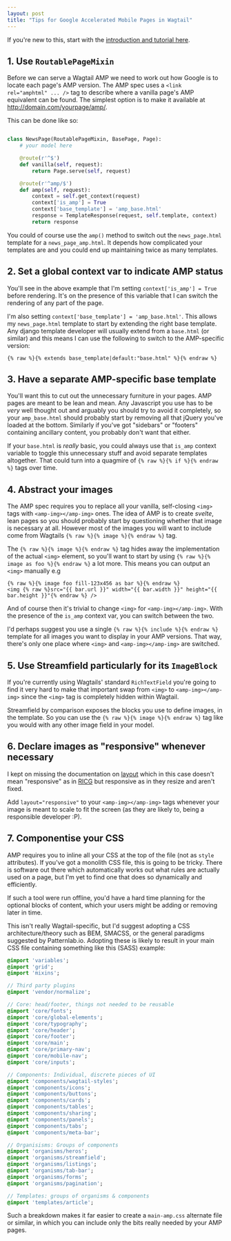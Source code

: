 ```yaml
---
layout: post
title: "Tips for Google Accelerated Mobile Pages in Wagtail"
---
```

If you're new to this, start with the [introduction and tutorial here](https://www.ampproject.org/docs/get_started/about-amp.html).

## 1. Use `RoutablePageMixin`

Before we can serve a Wagtail AMP we need to work out how Google is to locate each page's AMP version. The AMP spec uses a `<link rel="amphtml" ... />` tag to describe where a vanilla page's AMP equivalent can be found. The simplest option is to make it available at http://domain.com/yourpage/amp/.

This can be done like so:

``` python

class NewsPage(RoutablePageMixin, BasePage, Page):
    # your model here

    @route(r'^$')
    def vanilla(self, request):
        return Page.serve(self, request)

    @route(r'^amp/$')
    def amp(self, request):
        context = self.get_context(request)
        context['is_amp'] = True
        context['base_template'] = 'amp_base.html'
        response = TemplateResponse(request, self.template, context)
        return response

```

You could of course use the `amp()` method to switch out the `news_page.html` template for a `news_page_amp.html`. It depends how complicated your templates are and you could end up maintaining twice as many templates.

## 2. Set a global context var to indicate AMP status

You'll see in the above example that I'm setting `context['is_amp'] = True` before rendering. It's on the presence of this variable that I can switch the rendering of any part of the page.

I'm also setting `context['base_template'] = 'amp_base.html'`. This allows my `news_page.html` template to start by extending the right base template. Any django template developer will usually extend from a `base.html` (or similar) and this means I can use the following to switch to the AMP-specific version:

``` liquid
{% raw %}{% extends base_template|default:"base.html" %}{% endraw %}
```

## 3. Have a separate AMP-specific base template

You'll want this to cut out the unnecessary furniture in your pages. AMP pages are meant to be lean and mean. Any Javascript you use has to be _very_ well thought out and arguably you should try to avoid it completely, so your `amp_base.html` should probably start by removing all that jQuery you've loaded at the bottom. Similarly if you've got "sidebars" or "footers" containing ancillary content, you probably don't want that either.

If your `base.html` is _really_ basic, you could always use that `is_amp` context variable to toggle this unnecessary stuff and avoid separate templates altogether. That could turn into a quagmire of `{% raw %}{% if %}{% endraw %}` tags over time.

## 4. Abstract your images

The AMP spec requires you to replace all your vanilla, self-closing `<img>` tags with `<amp-img></amp-img>` ones. The idea of AMP is to create _svelte_, lean pages so you should probably start by questioning whether that image is necessary at all. However most of the images you will want to include come from Wagtails `{% raw %}{% image %}{% endraw %}` tag.

The `{% raw %}{% image %}{% endraw %}` tag hides away the implementation of the actual `<img>` element, so you'll want to start by using `{% raw %}{% image as foo %}{% endraw %}` a lot more. This means you can output an `<img>` manually e.g

``` liquid
{% raw %}{% image foo fill-123x456 as bar %}{% endraw %}
<img {% raw %}src="{{ bar.url }}" width="{{ bar.width }}" height="{{ bar.height }}"{% endraw %} />
```

And of course then it's trivial to change `<img>` for `<amp-img></amp-img>`. With the presence of the `is_amp` context var, you can switch between the two.

I'd perhaps suggest you use a single `{% raw %}{% include %}{% endraw %}` template for all images you want to display in your AMP versions. That way, there's only one place where `<img>` and `<amp-img></amp-img>` are switched.

## 5. Use Streamfield particularly for its `ImageBlock`

If you're currently using Wagtails' standard `RichTextField` you're going to find it very hard to make that important swap from `<img>` to `<amp-img></amp-img>` since the `<img>` tag is completely hidden within Wagtail.

Streamfield by comparison exposes the blocks you use to define images, in the template. So you can use the `{% raw %}{% image %}{% endraw %}` tag like you would with any other image field in your model.


## 6. Declare images as "responsive" whenever necessary

I kept on missing the documentation on [layout](https://www.ampproject.org/docs/guides/amp_replacements.html#include-an-image) which in this case doesn't mean "responsive" as in [RICG](https://responsiveimages.org/) but responsive as in they resize and aren't fixed.

Add `layout="responsive"` to your `<amp-img></amp-img>` tags whenever your image is meant to scale to fit the screen (as they are likely to, being a responsible developer :P).

## 7. Componentise your CSS

AMP requires you to inline all your CSS at the top of the file (not as `style` attributes). If you've got a monolith CSS file, this is going to be tricky. There is software out there which automatically works out what rules are actually used on a page, but I'm yet to find one that does so dynamically and efficiently.

If such a tool were run offline, you'd have a hard time planning for the  optional blocks of content, which your users might be adding or removing later in time.

This isn't really Wagtail-specific, but I'd suggest adopting a CSS architecture/theory such as BEM, SMACSS, or the general paradigms suggested by Patternlab.io. Adopting these is likely to result in your main CSS file containing something like this (SASS) example:

``` sass
@import 'variables';
@import 'grid';
@import 'mixins';

// Third party plugins
@import 'vendor/normalize';

// Core: head/footer, things not needed to be reusable
@import 'core/fonts';
@import 'core/global-elements';
@import 'core/typography';
@import 'core/header';
@import 'core/footer';
@import 'core/main';
@import 'core/primary-nav';
@import 'core/mobile-nav';
@import 'core/inputs';

// Components: Individual, discrete pieces of UI
@import 'components/wagtail-styles';
@import 'components/icons';
@import 'components/buttons';
@import 'components/cards';
@import 'components/tables';
@import 'components/sharing';
@import 'components/panels';
@import 'components/tabs';
@import 'components/meta-bar';

// Organisisms: Groups of components
@import 'organisms/heros';
@import 'organisms/streamfield';
@import 'organisms/listings';
@import 'organisms/tab-bar';
@import 'organisms/forms';
@import 'organisms/pagination';

// Templates: groups of organisms & components
@import 'templates/article';
```

Such a breakdown makes it far easier to create a `main-amp.css` alternate file or similar, in which you can include only the bits really needed by your AMP pages.

